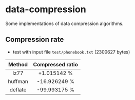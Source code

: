# data-compression
Some implementations of data compression algorithms.

## Compression rate

* test with input file `test/phonebook.txt` (2300627 bytes)

<center>

| Method | Compressed ratio |
| :------: | :------:|
| lz77 | +1.015142 % |
| huffman | -16.926249 % |
| deflate | -99.993175 % |

</center>